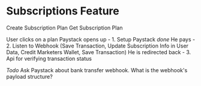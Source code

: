 # Subscriptions Feature

Create Subscription Plan
Get Subscription Plan

User clicks on a plan
Paystack opens up - 1. Setup Paystack _done_
He pays - 2. Listen to Webhook (Save Transaction, Update Subscription Info in User Data, Credit Marketers Wallet, Save Transaction)
He is redirected back - 3. Api for verifying transaction status

_Todo_
Ask Paystack about bank transfer webhook. What is the webhook's payload structure?